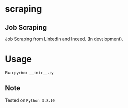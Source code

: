 # scraping
## Job Scraping
Job Scraping from LinkedIn and Indeed. (In development).

# Usage
Run `python __init__.py`

## Note
Tested on `Python 3.8.10`

